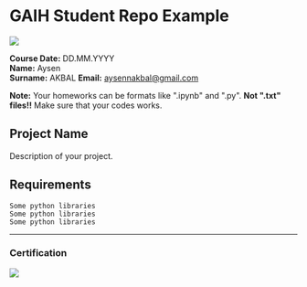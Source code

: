 # GAIH Student Repo Example
![](img/newlogo.png)

**Course Date:** DD.MM.YYYY  
**Name:** Aysen  
**Surname:** AKBAL
**Email:** aysennakbal@gmail.com  

**Note:** Your homeworks can be formats like ".ipynb" and ".py". **Not ".txt" files!!** Make sure that your codes works.  

## Project Name
Description of your project.

## Requirements
```
Some python libraries
Some python libraries
Some python libraries
```
---

### Certification
![](img/TopLearnerCertificate.png)

